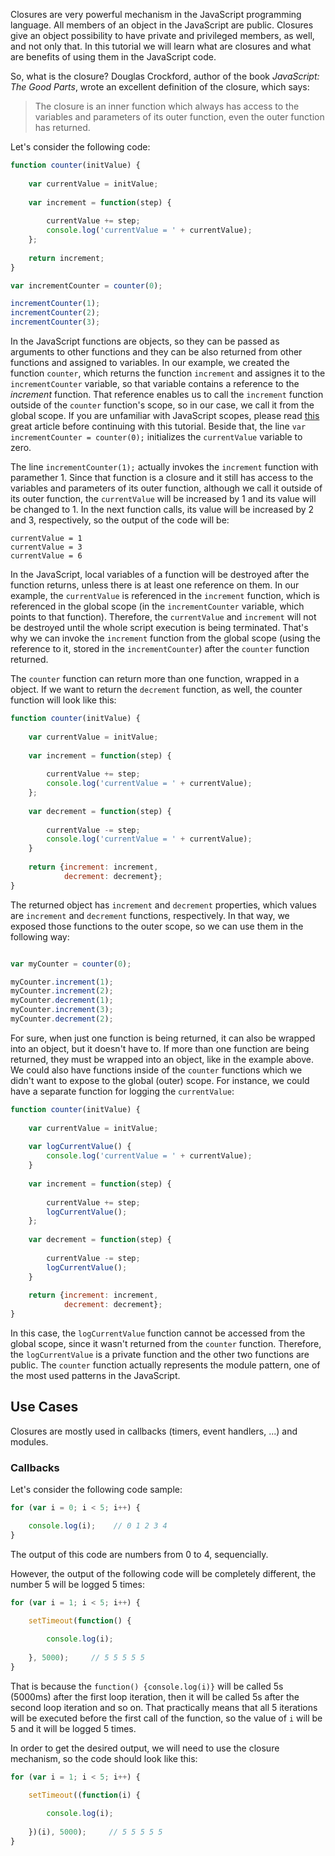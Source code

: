 Closures are very powerful mechanism in the JavaScript programming language. All members of an object in the JavaScript are public. Closures give an object possibility to have private and privileged members, as well, and not only that. In this tutorial we will learn what are closures and what are benefits of using them in the JavaScript code.

So, what is the closure? Douglas Crockford, author of the book *JavaScript: The Good Parts*, wrote an excellent definition of the closure, which says: 

>The closure is an inner function which always has access to the variables and parameters of its outer function, even the outer function has returned.

Let's consider the following code:

```JavaScript
function counter(initValue) {
    
    var currentValue = initValue;
    
    var increment = function(step) {
        
        currentValue += step; 
        console.log('currentValue = ' + currentValue);
    };
    
    return increment;
}

var incrementCounter = counter(0);

incrementCounter(1);
incrementCounter(2);
incrementCounter(3);
```
 In the JavaScript functions are objects, so they can be passed as arguments to other functions and they can be also returned from other functions and assigned to variables. In our example, we created the function `counter`, which returns the function `increment` and assignes it to the `incrementCounter` variable, so that variable contains a reference to the *increment* function. That reference enables us to call the `increment` function outside of the `counter` function's scope, so in our case, we call it from the global scope. If you are unfamiliar with JavaScript scopes, please read [this](https://toddmotto.com/everything-you-wanted-to-know-about-javascript-scope/) great article before continuing with this tutorial. Beside that, the line `var incrementCounter = counter(0);` initializes the `currentValue` variable to zero.  
 
The line `incrementCounter(1);` actually invokes the `increment` function with paramether 1. Since that function is a closure and it still has access to the variables and parameters of its outer function, although we call it outside of its outer function, the `currentValue` will be increased by 1 and its value will be changed to 1. In the next function calls, its value will be increased by 2 and 3, respectively, so the output of the code will be:    

```
currentValue = 1
currentValue = 3
currentValue = 6
```

In the JavaScript, local variables of a function will be destroyed after the function returns, unless there is at least one reference on them. In our example, the `currentValue` is referenced in the `increment` function, which is referenced in the global scope (in the `incrementCounter` variable, which points to that function). Therefore, the `currentValue` and `increment` will not be destroyed until the whole script execution is being terminated. That's why we can invoke the `increment` function from the global scope (using the reference to it, stored in the `incrementCounter`) after the `counter` function returned.

The `counter` function can return more than one function, wrapped in a object. If we want to return the `decrement` function, as well, the counter function will look like this:

```JavaScript
function counter(initValue) {
    
    var currentValue = initValue;
    
    var increment = function(step) {
        
        currentValue += step; 
        console.log('currentValue = ' + currentValue);
    };
    
    var decrement = function(step) {
    
        currentValue -= step;
        console.log('currentValue = ' + currentValue);
    }
    
    return {increment: increment,
            decrement: decrement};
}
```

The returned object has `increment` and `decrement` properties, which values are `increment` and `decrement` functions, respectively. In that way, we exposed those functions to the outer scope, so we can use them in the following way:

```JavaScript

var myCounter = counter(0);

myCounter.increment(1);
myCounter.increment(2);
myCounter.decrement(1);
myCounter.increment(3);
myCounter.decrement(2);
```

For sure, when just one function is being returned, it can also be wrapped into an object, but it doesn't have to. If more than one function are being returned, they must be wrapped into an object, like in the example above. We could also have functions inside of the `counter` functions which we didn't want to expose to the global (outer) scope. For instance, we could have a separate function for logging the `currentValue`:

```JavaScript
function counter(initValue) {
    
    var currentValue = initValue;
    
    var logCurrentValue() {
        console.log('currentValue = ' + currentValue);
    }
    
    var increment = function(step) {
        
        currentValue += step; 
        logCurrentValue();
    };
    
    var decrement = function(step) {
    
        currentValue -= step;
        logCurrentValue();
    }
    
    return {increment: increment,
            decrement: decrement};
}
```

In this case, the `logCurrentValue` function cannot be accessed from the global scope, since it wasn't returned from the `counter` function. Therefore, the `logCurrentValue` is a private function and the other two functions are public. The `counter` function actually represents the module pattern, one of the most used patterns in the JavaScript.

## Use Cases

Closures are mostly used in callbacks (timers, event handlers, ...) and modules.

### Callbacks

Let's consider the following code sample:

``` JavaScript
for (var i = 0; i < 5; i++) {

    console.log(i);    // 0 1 2 3 4 
}
```

The output of this code are numbers from 0 to 4, sequencially.

However, the output of the following code will be completely different, the number 5 will be logged 5 times:

``` JavaScript
for (var i = 1; i < 5; i++) {

    setTimeout(function() { 
    
        console.log(i); 
            
    }, 5000);     // 5 5 5 5 5
}
```

That is because the `function() {console.log(i)}` will be called 5s (5000ms) after the first loop iteration, then it will be called 5s after the second loop iteration and so on. That practically means that all 5 iterations will be executed before the first call of the function, so the value of `i` will be 5 and it will be logged 5 times.

In order to get the desired output, we will need to use the closure mechanism, so the code should look like this:

``` JavaScript
for (var i = 1; i < 5; i++) {

    setTimeout((function(i) { 
    
        console.log(i); 
            
    })(i), 5000);     // 5 5 5 5 5
}
```

